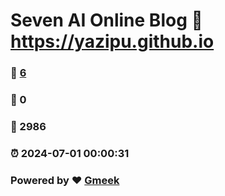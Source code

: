 # Seven AI Online Blog :link: https://yazipu.github.io 
### :page_facing_up: [6](https://yazipu.github.io/tag.html) 
### :speech_balloon: 0 
### :hibiscus: 2986 
### :alarm_clock: 2024-07-01 00:00:31 
### Powered by :heart: [Gmeek](https://github.com/Meekdai/Gmeek)
